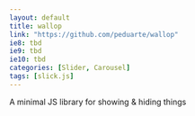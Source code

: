 ```yaml
---
layout: default
title: wallop
link: "https://github.com/peduarte/wallop"
ie8: tbd
ie9: tbd
ie10: tbd
categories: [Slider, Carousel]
tags: [slick.js]
---
```

A minimal JS library for showing & hiding things
